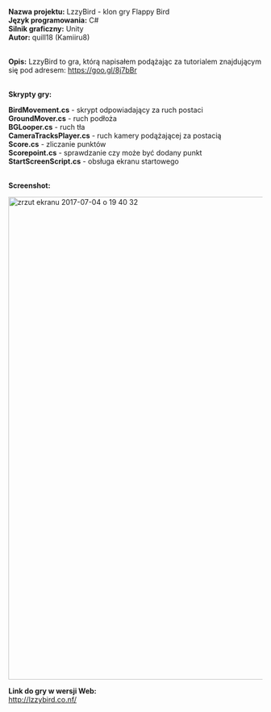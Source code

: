 <b>Nazwa projektu:</b> LzzyBird - klon gry Flappy Bird <br/>
<b>Język programowania:</b> C# <br/>
<b>Silnik graficzny:</b> Unity <br/>
<b>Autor:</b> quill18 (Kamiiru8)<br/><br/>

<b>Opis:</b> LzzyBird to gra, którą napisałem podążając za tutorialem znajdującym się pod adresem: https://goo.gl/8j7bBr<br/><br/>

<b>Skrypty gry:</b><br/>

<b>BirdMovement.cs</b> - skrypt odpowiadający za ruch postaci<br/>
<b>GroundMover.cs</b> - ruch podłoża <br/>
<b>BGLooper.cs</b> - ruch tła<br/>
<b>CameraTracksPlayer.cs</b> - ruch kamery podążającej za postacią<br/>
<b>Score.cs</b> - zliczanie punktów<br/>
<b>Scorepoint.cs</b> - sprawdzanie czy może być dodany punkt<br/>
<b>StartScreenScript.cs</b> - obsługa ekranu startowego<br/></br>

<b>Screenshot:</b><br/>

<img width="958" alt="zrzut ekranu 2017-07-04 o 19 40 32" src="https://user-images.githubusercontent.com/29763402/27839356-e4c7f2c6-60f0-11e7-83b9-beba5ead3d30.png"><br/>

<b>Link do gry w wersji Web:</b><br/>
http://lzzybird.co.nf/
